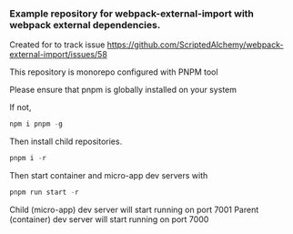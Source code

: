 ### Example repository for webpack-external-import with webpack external dependencies.

Created for to track issue https://github.com/ScriptedAlchemy/webpack-external-import/issues/58


This repository is monorepo configured with PNPM tool

Please ensure that pnpm is globally installed on your system

If not,
```javascript
npm i pnpm -g
```

Then install child repositories.
```javascript
pnpm i -r
```

Then start container and micro-app dev servers with

```javascript
pnpm run start -r
```

Child (micro-app) dev server will start running on port 7001
Parent (container) dev server will start  running on port 7000
